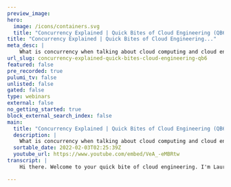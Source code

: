 ```yaml
---
preview_image:
hero:
  image: /icons/containers.svg
  title: "Concurrency Explained | Quick Bites of Cloud Engineering (QB6)"
title: "Concurrency Explained | Quick Bites of Cloud Engineering..."
meta_desc: |
    What is concurrency when talking about cloud computing and cloud engineering? Do you know what a distributed, concurrent system is? Get a quick ove...
url_slug: concurrency-explained-quick-bites-cloud-engineering-qb6
featured: false
pre_recorded: true
pulumi_tv: false
unlisted: false
gated: false
type: webinars
external: false
no_getting_started: true
block_external_search_index: false
main:
  title: "Concurrency Explained | Quick Bites of Cloud Engineering (QB6)"
  description: |
    What is concurrency when talking about cloud computing and cloud engineering? Do you know what a distributed, concurrent system is? Get a quick overview with Laura, one of Pulumi's developer advocates, in this episode of Quick Bites of Cloud Engineering. Concurrency explained in less than 5 minutes!  If you want to learn more about formal methods, one way to explore concurrency in distributed systems, I highly recommend starting with Leslie Lamport's information on TLA+ at http://lamport.azurewebsites.net/tla/tla.html  Want to propose something for me to talk about? Drop a request in the comments or head to this GitHub repo to add a topic request or vote for your favorite with emojis: https://pulumip.us/pulumitv-github  Watch the whole Quick Bites series at https://pulumip.us/quick-bites  Learn more about Pulumi at https://pulumip.us/home
  sortable_date: 2022-02-03T02:25:39Z
  youtube_url: https://www.youtube.com/embed/VeA_-eMBRtw
transcript: |
    Hi there. Welcome to your quick bite of cloud engineering. I'm Laura. And today we're here to chat about concurrency. So what exactly is concurrency? Well, concurrency is the idea that a system can handle multiple things happening in a set period of time with no set order in which those things start or finish. Among all of the common examples to explain concurrency is a simple banking account accessed by a handful of people. Each person can make one transaction at a time and the order of the transactions is as random as a human's interaction with the system, person, A could be making a deposit at the same time as person C is making a withdrawal and person B could decide to make a deposit while person C's withdrawal is processing the actions of each person are processed by the system as they come in. Sometimes in parallel with the end result being the sum of those transactions. Another common example is a single person serving multiple tables at a restaurant. Each table has a different length of time it takes for the diners to finish eating and the person serving the tables processes each transaction based on a random order in the end. Hopefully the diners, all order are served, eat, pay and leave. That's lovely and all. But what does this have to do with cloud computing? Well, if you're running your applications and workloads on the cloud, you're likely running your applications across many different pieces of hardware on many different virtual systems. And likely even across data centers, inputs from users are random and will trigger different parts of your applications or workloads at various points. Your application is serving hundreds of thousands of users at any one point in time who are making requests and processing transactions just like a restaurant or a banking account. In short, your application and infrastructure are parts of a concurrent distributed system tracking state which we explored in another video is one way to get a snapshot of all the things happening in a system at once. So the state of a system is extremely important for concurrent distributed systems state enables us to watch for deadlocks or moments when there is no way for a system to reach a desired state. Because two or more actions are blocking one another from needed resources, cloud computing. And as an extension of cloud computing, cloud engineering hinges on being able to handle distributed computing and concurrency. Gracefully, applications need to get the same results every time regardless of the state changes between the initial state and the end state. Just imagine a data store that fell over every time a process attempted to connect to it while another connection was active cloud native systems running on containers or applications running as serverless functions need to execute cleanly even if they're running at the same time in different places and are dependent on one another in some fashion. So understanding concurrency and the related concept of state is critical to understanding cloud native systems. This has been your quick bite of cloud engineering for this week. If you like this video, please share it, sharing it and of course, liking it and subscribing to our channel helps out our channel and helps me make more videos like this for you. Also, if you want to learn about something specific, leave me a note down in the comments. I do read those or open an issue in our github repo that I'm linking in the description below. I'll be back in just two weeks for another quick bite. Take care. Bye. Hey cloud engineers, Laura here. I'm just here to remind you that if you have a topic you would love to have us cover here on Pulumi TV. All you have to do is go to github dot com slash Pulumi slash Pulumi TV. You can add an issue there and let us know what topic you'd like us to talk about. Thanks so much. Bye.

---
```

